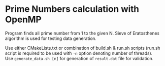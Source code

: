 # Prime Numbers calculation with OpenMP

Program finds all prime number from 1 to the given N.
Sieve of Eratosthenes algorithm is used for testing data generation.

Use either CMakeLists.txt or combination of build.sh & run.sh scripts
(run.sh script is required to be used with `-n` option denoting number of threads).
Use `generate_data.sh [n]` for generation of `result.dat` file for validation.

